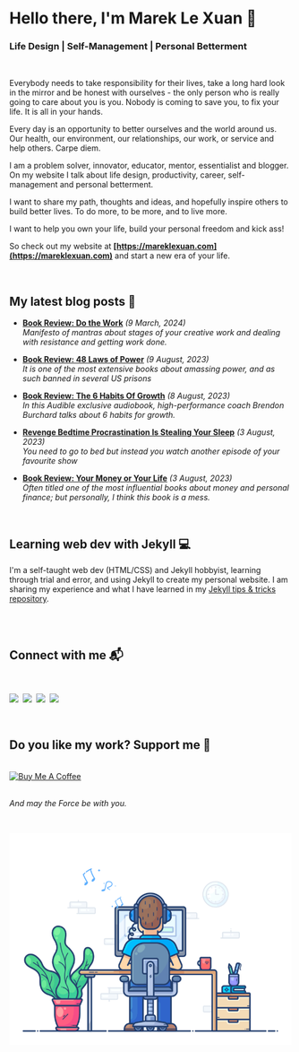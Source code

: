 # Hello there, I'm Marek Le Xuan 👋

### Life Design | Self-Management | Personal Betterment

<br>

Everybody needs to take responsibility for their lives, take a long hard look in the mirror and be honest with ourselves - the only person who is really going to care about you is you. Nobody is coming to save you, to fix your life. It is all in your hands.

Every day is an opportunity to better ourselves and the world around us. Our health, our environment, our relationships, our work, or service and help others. Carpe diem.

I am a problem solver, innovator, educator, mentor, essentialist and blogger. On my website I talk about life design, productivity, career, self-management and personal betterment.

I want to share my path, thoughts and ideas, and hopefully inspire others to build better lives. To do more, to be more, and to live more.

I want to help you own your life, build your personal freedom and kick ass!

So check out my website at **[https://mareklexuan.com](https://mareklexuan.com)** and start a new era of your life.

<br>

## My latest blog posts 📰

<!-- BLOG-POST-LIST:START -->
 - **[Book Review: Do the Work](https://mareklexuan.com/book-review-do-the-work/)** *(9 March, 2024)*   
 *Manifesto of mantras about stages of your creative work and dealing with resistance and getting work done.*   
   

 - **[Book Review: 48 Laws of Power](https://mareklexuan.com/book-review-48-laws-of-power/)** *(9 August, 2023)*   
 *It is one of the most extensive books about amassing power, and as such banned in several US prisons*   
   

 - **[Book Review: The 6 Habits Of Growth](https://mareklexuan.com/book-review-the-6-habits-of-growth/)** *(8 August, 2023)*   
 *In this Audible exclusive audiobook, high-performance coach Brendon Burchard talks about 6 habits for growth.*   
   

 - **[Revenge Bedtime Procrastination Is Stealing Your Sleep](https://mareklexuan.com/revenge-bedtime-procrastination-is-stealing-your-sleep/)** *(3 August, 2023)*   
 *You need to go to bed but instead you watch another episode of your favourite show*   
   

 - **[Book Review: Your Money or Your Life](https://mareklexuan.com/book-review-your-money-or-your-life/)** *(3 August, 2023)*   
 *Often titled one of the most influential books about money and personal finance; but personally, I think this book is a mess.*   
   
<!-- BLOG-POST-LIST:END -->
<br>

## Learning web dev with Jekyll 💻

I'm a self-taught web dev (HTML/CSS) and Jekyll hobbyist, learning through trial and error, and using Jekyll to create my personal website. I am sharing my experience and what I have learned in my [Jekyll tips & tricks repository](https://github.com/mareklexuan/jekyll-tips-tricks).

<br>

<br>

## Connect with me 📬

<br>
<p>
<a href="mailto:hello@mareklexuan.com"><img src="https://img.shields.io/badge/Email-D14836?style=for-the-badge&logo=maildotru&logoColor=white"></a>&nbsp;
<a href="https://www.instagram.com/marek.lexuan/"><img src="https://img.shields.io/badge/Instagram-E4405F?style=for-the-badge&logo=instagram&logoColor=white"></a>&nbsp;
<a href="https://www.facebook.com/mareklexuan1/"><img src="https://img.shields.io/badge/Facebook-1877F2?style=for-the-badge&logo=facebook&logoColor=white"></a>&nbsp;
<a href="https://www.linkedin.com/in/mareklexuan/"><img src="https://img.shields.io/badge/LinkedIn-0077B5?style=for-the-badge&logo=linkedin&logoColor=white"></a>
</p>
<br>

## Do you like my work? Support me 💓

<br>
<a href="https://www.buymeacoffee.com/mareklexuan" target="_blank"><img src="https://cdn.buymeacoffee.com/buttons/v2/default-yellow.png" alt="Buy Me A Coffee" style="height: 53px !important;width: 192px !important;" ></a>

<br>
<br>

_And may the Force be with you._

<br>

<p align="center">
  <img src="https://raw.githubusercontent.com/mareklexuan/mareklexuan/main/assets/programmer.gif">
</p>
